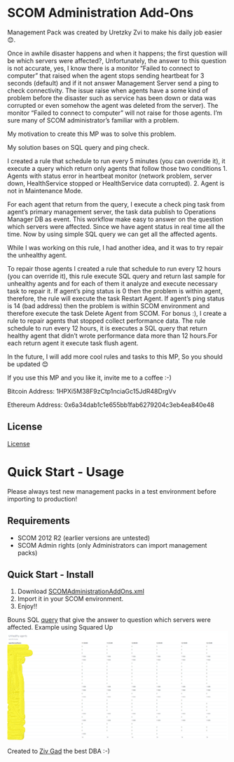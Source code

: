 # SCOM Administration Add-Ons

Management Pack was created by Uretzky Zvi to make his daily job easier 😊.

Once in awhile disaster happens and when it happens; the first question will be which servers were affected?, Unfortunately, the answer to this question is not accurate, yes, I know there is a monitor “Failed to connect to computer” that raised when the agent stops sending heartbeat for 3 seconds (default) and if it not answer Management Server send a ping to check connectivity. The issue raise when agents have a some kind of problem before the disaster such as service has been down or data was corrupted or even somehow the agent was deleted from the server). The monitor “Failed to connect to computer” will not raise for those agents. I’m sure many of SCOM administrator’s familiar with a problem.

My motivation to create this MP was to solve this problem.

My solution bases on SQL query and ping check.

I created a rule that schedule to run every 5 minutes (you can override it), it execute a query which return only agents that follow those two conditions 1. Agents with status error in heartbeat monitor (network problem, server down, HealthService stopped or HealthService data corrupted). 2. Agent is not in Maintenance Mode.

For each agent that return from the query, I execute a check ping task from agent’s primary management server, the task data publish to Operations Manager DB as event. This workflow make easy to answer on the question which servers were affected. Since we have agent status in real time all the time. Now by using simple SQL query we can get all the affected agents.

While I was working on this rule, I had another idea, and it was to try repair the unhealthy agent.

To repair those agents I created a rule that schedule to run every 12 hours (you can override it), this rule execute SQL query and return last sample for unhealthy agents and for each of them it analyze and execute necessary task to repair it. 
If agent’s ping status is 0 then the problem is within agent, therefore, the rule will execute the task Restart Agent. If agent’s ping status is 14 (bad address) then the problem is within SCOM environment and therefore execute the task Delete Agent from SCOM. 
For bonus :), I create a rule to repair agents that stopped collect performance data. The rule schedule to run every 12 hours, it is executes a SQL query that return healthy agent that didn’t wrote performance data more than 12 hours.For each return agent it execute task flush agent.

In the future, I will add more cool rules and tasks to this MP, So you should be updated 😊 

  If you use this MP and you like it, invite me to a coffee :-)
 
 Bitcoin Address: 1HPXi5M38F9zCtp1nciaGc15JdR48DrgVv
 
 Ethereum Address: 0x6a34dab1c1e655bb1fab6279204c3eb4ea840e48

## License

[License](https://github.com/UretzkyZvi/SCOMAdministration/blob/master/LICENSE)


# Quick Start - Usage
Please always test new management packs in a test environment before importing to production!

## Requirements
* SCOM 2012 R2 (earlier versions are untested)
* SCOM Admin rights (only Administrators can import management packs)

## Quick Start - Install
1. Download [SCOMAdministrationAddOns.xml](https://github.com/UretzkyZvi/SCOMAdministration/blob/master/SCOMAdministrationAddOns/bin/Debug/SCOMAdministrationAddOns.xml)
2. Import it in your SCOM environment.
3. Enjoy!!

Bouns SQL [query](https://github.com/UretzkyZvi/SCOMAdministration/blob/master/SQLAffectedAgentsPivotTable.sql) that give the answer to question which servers were affected. 
Example using Squared Up ![QueryUseExample](/Image/SCOMAdministrationAddOnsSquaredUpExample.png?raw=true)

Created to [Ziv Gad](https://www.linkedin.com/in/ziv-gad-285673145/?ppe=1) the best DBA :-)







